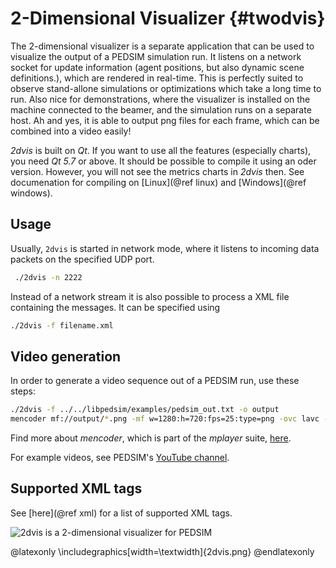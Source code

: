 2-Dimensional Visualizer {#twodvis}
========================


The 2-dimensional visualizer is a separate application that can be
used to visualize the output of a PEDSIM simulation run. It listens on
a network socket for update information (agent positions, but also
dynamic scene definitions.), which are rendered in real-time. This is
perfectly suited to observe stand-allone simulations or optimizations
which take a long time to run. Also nice for demonstrations, where the
visualizer is installed on the machine connected to the beamer, and
the simulation runs on a separate host. Ah and yes, it is able to
output png files for each frame, which can be combined into a video
easily!

_2dvis_ is built on _Qt_. If you want to use all the features (especially
charts), you need _Qt 5.7_ or above. It should be possible to compile it
using an oder version. However, you will not see the metrics charts in
_2dvis_ then. See documenation for compiling on [Linux](@ref linux) and
[Windows](@ref windows).


## Usage

Usually, `2dvis` is started in network mode, where it listens to
incoming data packets on the specified UDP port.

~~~~ .sh
 ./2dvis -n 2222
~~~~

Instead of a network stream it is also possible to process a XML file
containing the messages. It can be specified using

~~~~ .sh
./2dvis -f filename.xml
~~~~


## Video generation

In order to generate a video sequence out of a PEDSIM run, use these
steps:

~~~~ .sh
./2dvis -f ../../libpedsim/examples/pedsim_out.txt -o output
mencoder mf://output/*.png -mf w=1280:h=720:fps=25:type=png -ovc lavc -lavcopts vcodec=mpeg4:mbd=2:trell:vbitrate=6000 -oac copy -o example01.avi
~~~~

Find more about _mencoder_, which is part of the _mplayer_ suite,
[here](http://www.mplayerhq.hu/).

For example videos, see PEDSIM's [YouTube
channel](https://www.youtube.com/watch?v=CxfTYi6CgNs).

## Supported XML tags

See [here](@ref xml) for a list of supported XML tags.

![2dvis is a 2-dimensional visualizer for PEDSIM](2dvis.png)

@latexonly
\includegraphics[width=\textwidth]{2dvis.png}
@endlatexonly
